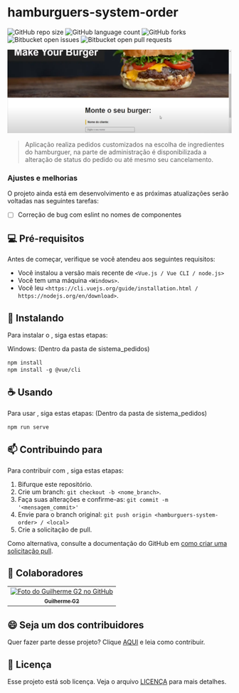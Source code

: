 # hamburguers-system-order

![GitHub repo size](https://img.shields.io/github/repo-size/yG2y/README-template?style=for-the-badge)
![GitHub language count](https://img.shields.io/github/languages/count/yG2y/README-template?style=for-the-badge)
![GitHub forks](https://img.shields.io/github/forks/yG2y/README-template?style=for-the-badge)
![Bitbucket open issues](https://img.shields.io/bitbucket/issues/yG2y/README-template?style=for-the-badge)
![Bitbucket open pull requests](https://img.shields.io/bitbucket/pr-raw/yG2y/README-template?style=for-the-badge)


<img src="/sistema_pedidos/public/img/home-img.png" alt="Exemplo imagem">

> Aplicação realiza pedidos customizados na escolha de ingredientes do hamburguer, na parte de administração é disponibilizada a alteração de status do pedido ou até mesmo seu cancelamento.

### Ajustes e melhorias

O projeto ainda está em desenvolvimento e as próximas atualizações serão voltadas nas seguintes tarefas:

- [ ] Correção de bug com eslint no nomes de componentes

## 💻 Pré-requisitos

Antes de começar, verifique se você atendeu aos seguintes requisitos:

- Você instalou a versão mais recente de `<Vue.js / Vue CLI / node.js>`
- Você tem uma máquina `<Windows>`.
- Você leu `<https://cli.vuejs.org/guide/installation.html / https://nodejs.org/en/download>`.

## 🚀 Instalando <hamburguers-system-order>

Para instalar o <hamburguers-system-order>, siga estas etapas:

Windows: (Dentro da pasta de sistema_pedidos)

```
npm install
npm install -g @vue/cli
```

## ☕ Usando <hamburguers-system-order>

Para usar <hamburguers-system-order>, siga estas etapas: (Dentro da pasta de sistema_pedidos)

```
npm run serve
```

## 📫 Contribuindo para <hamburguers-system-order>

Para contribuir com <hamburguers-system-order>, siga estas etapas:

1. Bifurque este repositório.
2. Crie um branch: `git checkout -b <nome_branch>`.
3. Faça suas alterações e confirme-as: `git commit -m '<mensagem_commit>'`
4. Envie para o branch original: `git push origin <hamburguers-system-order> / <local>`
5. Crie a solicitação de pull.

Como alternativa, consulte a documentação do GitHub em [como criar uma solicitação pull](https://help.github.com/en/github/collaborating-with-issues-and-pull-requests/creating-a-pull-request).

## 🤝 Colaboradores

<table>
  <tr>
    <td align="center">
      <a href="#" title="Perfil Guilherme G2">
        <img src="https://avatars.githubusercontent.com/u/89223673?v=4" width="100px;" alt="Foto do Guilherme G2 no GitHub"/><br>
        <sub>
          <b>Guilherme G2</b>
        </sub>
      </a>
    </td>
  </tr>
</table>

## 😄 Seja um dos contribuidores

Quer fazer parte desse projeto? Clique [AQUI](CONTRIBUTING.md) e leia como contribuir.

## 📝 Licença

Esse projeto está sob licença. Veja o arquivo [LICENÇA](LICENSE.md) para mais detalhes.
